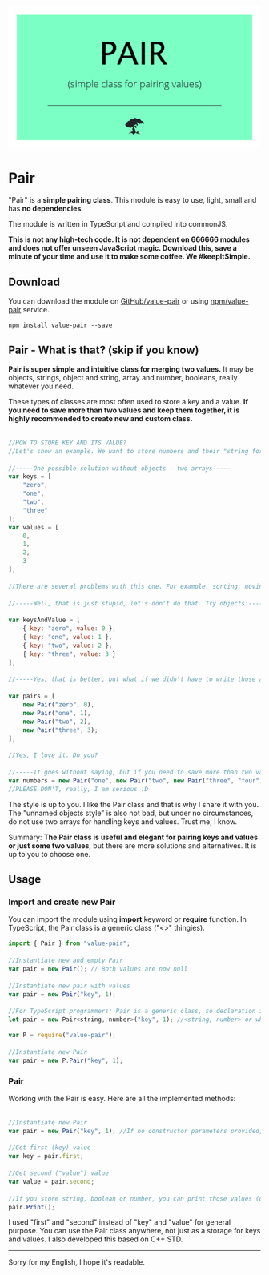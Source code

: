 
![Pair class - banner](images/heading-image.png?raw=true "Pair - simple class for pairing values")

# Pair

"Pair" is a **simple pairing class**. This module is easy to use, light, small and has **no dependencies**.

The module is written in TypeScript and compiled into commonJS. 

**This is not any high-tech code. It is not dependent on 666666 modules and does not offer unseen JavaScript magic. Download this, save a minute of your time and use it to make some coffee. We #keepItSimple.**

## Download

You can download the module on [GitHub/value-pair](https://github.com/drozdik-m/value-pair) or using [npm/value-pair](https://www.npmjs.com/package/value-pair) service.

```
npm install value-pair --save
```

## Pair - What is that? (skip if you know)

**Pair is super simple and intuitive class for merging two values.** It may be objects, strings, object and string, array and number, booleans, really whatever you need. 

These types of classes are most often used to store a key and a value. **If you need to save more than two values and keep them together, it is highly recommended to create new and custom class.**

```javascript

//HOW TO STORE KEY AND ITS VALUE?
//Let's show an example. We want to store numbers and their "string form".

//-----One possible solution without objects - two arrays-----
var keys = [
	"zero",
	"one",
	"two",
	"three"
];
var values = [
	0,
	1,
	2,
	3
];

//There are several problems with this one. For example, sorting, moving and the worst one: difficult modification and adding new features.

//-----Well, that is just stupid, let's don't do that. Try objects:-----

var keysAndValue = [
	{ key: "zero", value: 0 },
	{ key: "one", value: 1 },
	{ key: "two", value: 2 },
	{ key: "three", value: 3 }
];

//-----Yes, that is better, but what if we didn't have to write those annoying "key" and "value" words? What if we add some elegance?-----

var pairs = [
	new Pair("zero", 0),
	new Pair("one", 1),
	new Pair("two", 2),
	new Pair("three", 3);
];

//Yes, I love it. Do you?

//-----It goes without saying, but if you need to save more than two values, DON'T DO THIS-----
var numbers = new Pair("one", new Pair("two", new Pair("three", "four"))); //DON'T
//PLEASE DON'T, really, I am serious :D

```

The style is up to you. I like the Pair class and that is why I share it with you. The "unnamed objects style" is also not bad, but under no circumstances, do not use two arrays for handling keys and values. Trust me, I know.

Summary: **The Pair class is useful and elegant for pairing keys and values or just some two values**, but there are more solutions and alternatives. It is up to you to choose one. 

## Usage

### Import and create new Pair

You can import the module using __import__ keyword or __require__ function. In TypeScript, the Pair class is a generic class ("<>" thingies).

```javascript
import { Pair } from "value-pair";

//Instantiate new and empty Pair
var pair = new Pair(); // Both values are now null

//Instantiate new pair with values
var pair = new Pair("key", 1);

//For TypeScript programmers: Pair is a generic class, so declaration in TypeScript would look like:
let pair = new Pair<string, number>("key", 1); //<string, number> or whatever data type you want to store and work with

```

```javascript
var P = require("value-pair");

//Instantiate new Pair
var pair = new P.Pair("key", 1);

```

### Pair

Working with the Pair is easy. Here are all the implemented methods:

```javascript

//Instantiate new Pair
var pair = new Pair("key", 1); //If no constructor parameters provided, the values are null

//Get first (key) value
var key = pair.first;

//Get second ("value") value
var value = pair.second;

//If you store string, boolean or number, you can print those values (debug)
pair.Print();

```

I used "first" and "second" instead of "key" and "value" for general purpose. You can use the Pair class anywhere, not just as a storage for keys and values. I also developed this based on C++ STD.

___

Sorry for my English, I hope it's readable.